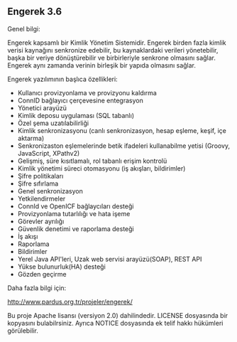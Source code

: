 Engerek 3.6
-------------------------------

Genel bilgi:

Engerek kapsamlı bir Kimlik Yönetim Sistemidir.  Engerek birden fazla kimlik verisi kaynağını senkronize edebilir, bu kaynaklardaki verileri yönetebilir, başka bir veriye dönüştürebilir ve birbirleriyle senkrone olmasını sağlar.
Engerek aynı zamanda verinin birleşik bir yapıda olmasını sağlar.
 
Engerek yazılımının başlıca özellikleri:
   - Kullanıcı provizyonlama ve provizyonu kaldırma
   - ConnID bağlayıcı çerçevesine entegrasyon
   - Yönetici arayüzü
   - Kimlik deposu uygulaması (SQL tabanlı)
   - Özel şema uzatılabilirliği
   - Kimlik senkronizasyonu (canlı senkronizasyon, hesap eşleme, keşif, içe aktarma)
   - Senkronizaston eşlemelerinde betik ifadeleri kullanabilme yetisi (Groovy, JavaScript, XPathv2)
   - Gelişmiş, süre kısıtlamalı, rol tabanlı erişim kontrolü
   - Kimlik yönetimi süreci otomasyonu (iş akışları, bildirimler)
   - Şifre politikaları
   - Şifre sıfırlama
   - Genel senkronizasyon
   - Yetkilendirmeler
   - ConnId ve OpenICF bağlaycıları desteği
   - Provizyonlama tutarlılığı ve hata işeme
   - Görevler ayrılığı
   - Güvenlik denetimi ve raporlama desteği
   - İş akışı 
   - Raporlama
   - Bildirimler
   - Yerel Java API'leri, Uzak web servisi arayüzü(SOAP), REST API
   - Yükse bulunurluk(HA) desteği
   - Gözden geçirme

Daha fazla bilgi için:

http://www.pardus.org.tr/projeler/engerek/

Bu proje Apache lisansı (versiyon 2.0) dahilindedir. LICENSE dosyasında bir kopyasını bulabilrsiniz. 
Ayrıca NOTICE dosyasında ek telif hakkı hükümleri görülebilir.
